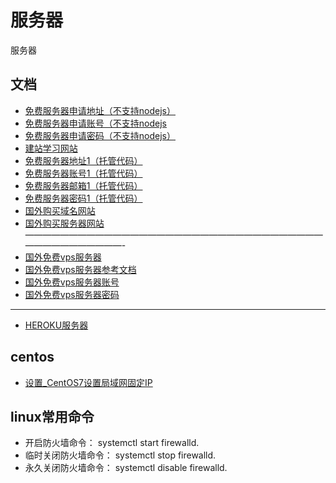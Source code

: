# 服务器
服务器

## 文档
- [免费服务器申请地址（不支持nodejs）](https://app.infinityfree.net/accounts)
- [免费服务器申请账号（不支持nodejs](zhan1.ba0999@gmail.com)
- [免费服务器申请密码（不支持nodejs）](boar2020)
- [建站学习网站](https://app.infinityfree.net/accounts/epiz_27458775)
- [免费服务器地址1（托管代码）](https://signup.heroku.com/confirm)
- [免费服务器账号1（托管代码）](sunsimiao)
- [免费服务器邮箱1（托管代码）](zhan1.ba0999@gmail.com)
- [免费服务器密码1（托管代码）](boar2020_)
- [国外购买域名网站](https://www.namesilo.com/)
- [国外购买服务器网站](https://www.sugarhosts.com/zh-cn/)
—————————————————————————————————————————————-
- [国外免费vps服务器](https://www.hkisl.net/index.php?language=chinese&language=chinese_cn)
- [国外免费vps服务器参考文档](https://www.youtube.com/watch?v=FXB597NYOzA)
- [国外免费vps服务器账号](zhangtanlin90@126.com)
- [国外免费vps服务器密码]( boar2020)
-----------------------------------------------
- [HEROKU服务器](https://dashboard.heroku.com/)

## centos
- [设置_CentOS7设置局域网固定IP](https://blog.csdn.net/weixin_39817391/article/details/111490575
)

## linux常用命令
+ 开启防火墙命令： systemctl start firewalld.
+ 临时关闭防火墙命令： systemctl stop firewalld.
+ 永久关闭防火墙命令： systemctl disable firewalld.